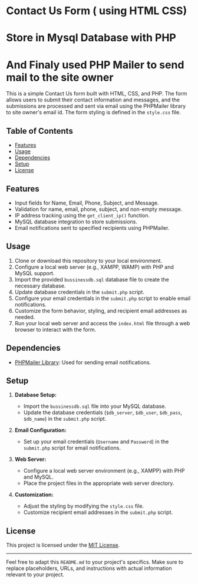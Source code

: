 # Contact Us Form ( using HTML CSS)

# Store in Mysql Database with PHP

# And Finaly used PHP Mailer to send mail to the site owner

This is a simple Contact Us form built with HTML, CSS, and PHP. The form allows users to submit their contact information and messages, and the submissions are processed and sent via email using the PHPMailer library to site owner's email id. The form styling is defined in the `style.css` file.

## Table of Contents

- [Features](#features)
- [Usage](#usage)
- [Dependencies](#dependencies)
- [Setup](#setup)
- [License](#license)

## Features

- Input fields for Name, Email, Phone, Subject, and Message.
- Validation for name, email, phone, subject, and non-empty message.
- IP address tracking using the `get_client_ip()` function.
- MySQL database integration to store submissions.
- Email notifications sent to specified recipients using PHPMailer.

## Usage

1. Clone or download this repository to your local environment.
2. Configure a local web server (e.g., XAMPP, WAMP) with PHP and MySQL support.
3. Import the provided `bussinessdb.sql` database file to create the necessary database.
4. Update database credentials in the `submit.php` script.
5. Configure your email credentials in the `submit.php` script to enable email notifications.
6. Customize the form behavior, styling, and recipient email addresses as needed.
7. Run your local web server and access the `index.html` file through a web browser to interact with the form.

## Dependencies

- [PHPMailer Library](https://github.com/PHPMailer/PHPMailer): Used for sending email notifications.

## Setup

1. **Database Setup:**

   - Import the `bussinessdb.sql` file into your MySQL database.
   - Update the database credentials (`$db_server`, `$db_user`, `$db_pass`, `$db_name`) in the `submit.php` script.

2. **Email Configuration:**

   - Set up your email credentials (`Username` and `Password`) in the `submit.php` script for email notifications.

3. **Web Server:**

   - Configure a local web server environment (e.g., XAMPP) with PHP and MySQL.
   - Place the project files in the appropriate web server directory.

4. **Customization:**
   - Adjust the styling by modifying the `style.css` file.
   - Customize recipient email addresses in the `submit.php` script.

## License

This project is licensed under the [MIT License](LICENSE).

---

Feel free to adapt this `README.md` to your project's specifics. Make sure to replace placeholders, URLs, and instructions with actual information relevant to your project.
